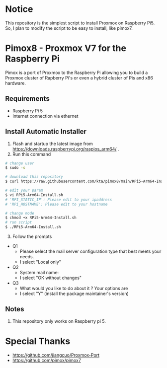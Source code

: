 # Notice
This repository is the simplest script to install Proxmox on Raspberry Pi5.
So, I plan to modify the script to be easy to install, like pimox7.


# Pimox8 - Proxmox V7 for the Raspberry Pi
Pimox is a port of Proxmox to the Raspberry Pi allowing you to build a Proxmox cluster of Rapberry Pi's or even a hybrid cluster of Pis and x86 hardware.

Requirements
---
* Raspberry Pi 5
* Internet connection via ethernet

Install Automatic Installer
---
1. Flash and startup the latest image from https://downloads.raspberrypi.org/raspios_arm64/ .
2. Run this command
```bash
# change user
$ sudo -s

# download this repository
$ curl https://raw.githubusercontent.com/kta/pimox8/main/RPi5-Arm64-Install.sh > RPi5-Arm64-Install.sh

# edit your param
$ vi RPi5-Arm64-Install.sh
# 'RPI_STATIC_IP': Please edit to your ipaddress
# 'RPI_HOSTNAME': Please edit to your hostname

# change mode
$ chmod +x RPi5-Arm64-Install.sh
# run script
$ ./RPi5-Arm64-Install.sh

```
3. Follow the prompts
* Q1 
  * Please select the mail server configuration type that best meets your needs.
  * I select "Local only"
* Q2 
  * System mail name:
  * I select "OK without changes"
* Q3
  * What would you like to do about it ?  Your options are
  * I select "Y" (install the package maintainer's version)

Notes
---
1. This repository only works on Raspberry pi 5.



# Special Thanks
* https://github.com/jiangcuo/Proxmox-Port
* https://github.com/pimox/pimox7
